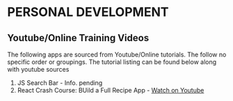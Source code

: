# PERSONAL DEVELOPMENT
## Youtube/Online Training Videos

The following apps are sourced from Youtube/Online tutorials. The follow no specific order or groupings. The tutorial listing can be found below along with youtube sources  

1. JS Search Bar - Info. pending  
2. React Crash Course: BUild a Full Recipe App - [Watch on Youtube](https://youtu.be/xc4uOzlndAk)
